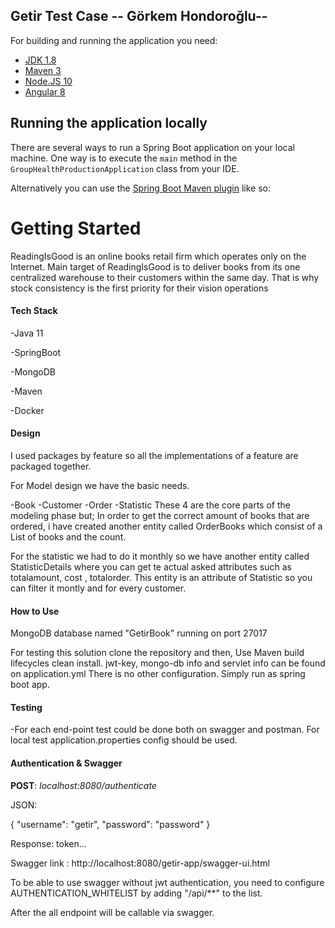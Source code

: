 ## Getir Test Case -- Görkem Hondoroğlu--
For building and running the application you need:

- [JDK 1.8](http://www.oracle.com/technetwork/java/javase/downloads/jdk8-downloads-2133151.html)
- [Maven 3](https://maven.apache.org)
- [Node.JS 10](https://nodejs.org/en/)
- [Angular 8](https://angular.io/)

## Running the application locally

There are several ways to run a Spring Boot application on your local machine. One way is to execute the `main` method in the `GroupHealthProductionApplication` class from your IDE.

Alternatively you can use the [Spring Boot Maven plugin](https://docs.spring.io/spring-boot/docs/current/reference/html/build-tool-plugins-maven-plugin.html) like so:


# Getting Started 
ReadingIsGood is an online books retail firm which operates only on the Internet. Main
target of ReadingIsGood is to deliver books from its one centralized warehouse to their
customers within the same day. That is why stock consistency is the first priority for their
vision operations

#### Tech Stack
-Java 11

-SpringBoot

-MongoDB

-Maven

-Docker

#### Design

I used packages by feature so all the implementations of a feature are packaged together.

For Model design we have the basic needs.

-Book
-Customer
-Order
-Statistic 
These 4 are the core parts of the modeling phase but;
In order to get the correct amount of books that are ordered,
i have created another entity called OrderBooks which consist of a List of books and the count. 

For the statistic we had to do it monthly so we have another entity called StatisticDetails where you can get te actual
asked attributes such as totalamount, cost , totalorder. This entity is an attribute of 
Statistic so you can filter it montly and for every customer. 


#### How to Use
MongoDB database named "GetirBook" running on port 27017

For testing this solution clone the repository and then,
Use Maven build lifecycles clean install.
jwt-key, mongo-db info and servlet info can be found on application.yml
There is no other configuration. Simply run as spring boot app.

 
#### Testing
-For each end-point test could be done both on swagger and postman. For local test application.properties config should be used.

#### Authentication & Swagger

**POST**: *localhost:8080/authenticate*

JSON:

{
"username": "getir",
"password": "password"
}

Response: token...

Swagger link : http://localhost:8080/getir-app/swagger-ui.html

To be able to use swagger without jwt authentication, you need to configure AUTHENTICATION_WHITELIST by 
adding       "/api/**" to the list. 

After the all endpoint will be callable via swagger.





